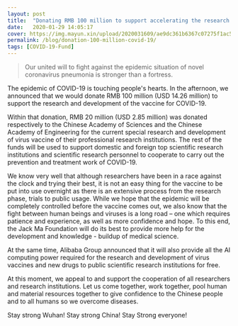 ```yaml
---
layout: post
title:  "Donating RMB 100 million to support accelerating the research and development of COVID-19 vaccine"
date:   2020-01-29 14:05:17
cover: https://img.mayun.xin/upload/2020031609/ae9dc361b6367c07275f1ac578a60554.JPG
permalink: /blog/donation-100-million-covid-19/
tags: [COVID-19-Fund]
---
```


> Our united will to fight against the epidemic situation of novel coronavirus pneumonia is stronger than a fortress.

The epidemic of COVID-19 is touching people's hearts. In the afternoon, we announced that we would donate RMB 100 million (USD 14.26 million) to support the research and development of the vaccine for COVID-19.

Within that donation, RMB 20 million (USD 2.85 million) was donated respectively to the Chinese Academy of Sciences and the Chinese Academy of Engineering for the current special research and development of virus vaccine of their professional research institutions. The rest of the funds will be used to support domestic and foreign top scientific research institutions and scientific research personnel to cooperate to carry out the prevention and treatment work of COVID-19.

We know very well that although researchers have been in a race against the clock and trying their best, it is not an easy thing for the vaccine to be put into use overnight as there is an extensive process from the research phase, trials to public usage. While we hope that the epidemic will be completely controlled before the vaccine comes out, we also know that the fight between human beings and viruses is a long road – one which requires patience and experience, as well as more confidence and hope. To this end, the Jack Ma Foundation will do its best to provide more help for the development and knowledge - buildup of medical science.

At the same time, Alibaba Group announced that it will also provide all the AI computing power required for the research and development of virus vaccines and new drugs to public scientific research institutions for free.

At this moment, we appeal to and support the cooperation of all researchers and research institutions. Let us come together, work together, pool human and material resources together to give confidence to the Chinese people and to all humans so we overcome diseases.

Stay strong Wuhan! Stay strong China!  Stay Strong everyone!